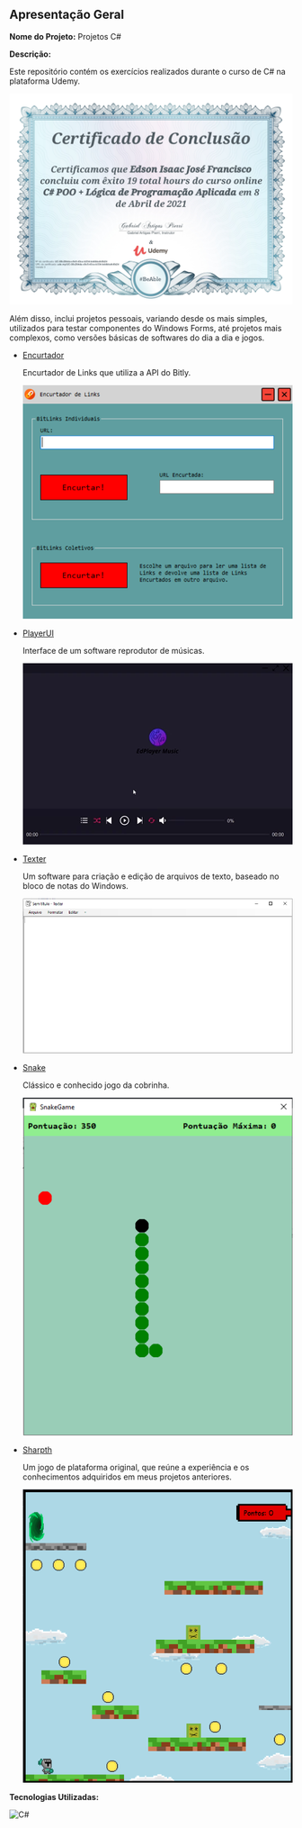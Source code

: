 ## Apresentação Geral

**Nome do Projeto:** Projetos C#

**Descrição:**

Este repositório contém os exercícios realizados durante o curso de C# na plataforma Udemy. 

![Certificado](https://raw.githubusercontent.com/Edssaac/projetos-csharp/main/Curso/Certificado.png)

Além disso, inclui projetos pessoais, variando desde os mais simples, utilizados para testar componentes 
do Windows Forms, até projetos mais complexos, como versões básicas de softwares do dia a dia e jogos.

- [Encurtador](https://github.com/Edssaac/projetos-csharp/tree/main/Projetos/Encurtador-de-Links)

  Encurtador de Links que utiliza a API do Bitly.

  ![Encurtador](https://raw.githubusercontent.com/Edssaac/projetos-csharp/main/Projetos/Encurtador-de-Links/images/encurtador.png) 

- [PlayerUI](https://github.com/Edssaac/projetos-csharp/tree/main/Projetos/PlayerUI)

  Interface de um software reprodutor de músicas.
 
  ![PlayerUI](https://raw.githubusercontent.com/Edssaac/projetos-csharp/main/Projetos/PlayerUI/images/PlayerUI.gif)

- [Texter](https://github.com/Edssaac/projetos-csharp/tree/main/Projetos/Texter)

  Um software para criação e edição de arquivos de texto, baseado no bloco de notas do Windows.
 
  ![Texter](https://raw.githubusercontent.com/Edssaac/projetos-csharp/main/Projetos/Texter/images/Texter.png)

- [Snake](https://github.com/Edssaac/projetos-csharp/tree/main/Projetos/SnakeGame)

  Clássico e conhecido jogo da cobrinha.
 
  ![Snake](https://raw.githubusercontent.com/Edssaac/projetos-csharp/main/Projetos/SnakeGame/images/Snake.png)

- [Sharpth](https://github.com/Edssaac/projetos-csharp/tree/main/Projetos/Sharpth)

  Um jogo de plataforma original, que reúne a experiência e os conhecimentos adquiridos em meus projetos anteriores.
 
  ![Sharpth](https://raw.githubusercontent.com/Edssaac/projetos-csharp/main/Projetos/Sharpth/images/Sharpth.png)

**Tecnologias Utilizadas:**

![C#](https://img.shields.io/badge/C%23-239120?style=for-the-badge&logo=csharp&logoColor=white)
